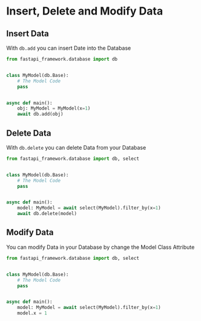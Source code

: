 # Insert, Delete and Modify Data

## Insert Data

With `db.add` you can insert Date into the Database

```python
from fastapi_framework.database import db


class MyModel(db.Base):
    # The Model Code
    pass


async def main():
    obj: MyModel = MyModel(x=1)
    await db.add(obj)
```

## Delete Data

With `db.delete` you can delete Data from your Database

```python
from fastapi_framework.database import db, select


class MyModel(db.Base):
    # The Model Code
    pass


async def main():
    model: MyModel = await select(MyModel).filter_by(x=1)
    await db.delete(model)
```

## Modify Data

You can modify Data in your Database by change the Model Class Attribute

```python
from fastapi_framework.database import db, select


class MyModel(db.Base):
    # The Model Code
    pass


async def main():
    model: MyModel = await select(MyModel).filter_by(x=1)
    model.x = 1
```
